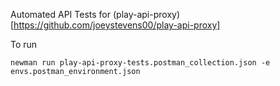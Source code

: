 Automated API Tests for (play-api-proxy)[https://github.com/joeystevens00/play-api-proxy]

To run

```
newman run play-api-proxy-tests.postman_collection.json -e envs.postman_environment.json
```
